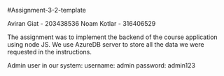 #Assignment-3-2-template

Aviran Giat - 203438536
Noam Kotlar - 316406529

The assignment was to implement the backend of the course application using node JS. 
We use AzureDB server to store all the data we were requested in the instructions.

Admin user in our system:
username: admin
password: admin123





